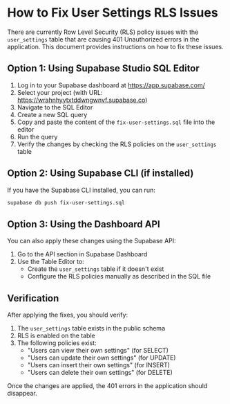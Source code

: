 # How to Fix User Settings RLS Issues

There are currently Row Level Security (RLS) policy issues with the `user_settings` table that are causing 401 Unauthorized errors in the application. This document provides instructions on how to fix these issues.

## Option 1: Using Supabase Studio SQL Editor

1. Log in to your Supabase dashboard at https://app.supabase.com/
2. Select your project (with URL: https://wrahnhyytxtddwngwnvf.supabase.co)
3. Navigate to the SQL Editor
4. Create a new SQL query
5. Copy and paste the content of the `fix-user-settings.sql` file into the editor
6. Run the query
7. Verify the changes by checking the RLS policies on the `user_settings` table

## Option 2: Using Supabase CLI (if installed)

If you have the Supabase CLI installed, you can run:

```bash
supabase db push fix-user-settings.sql
```

## Option 3: Using the Dashboard API

You can also apply these changes using the Supabase API:

1. Go to the API section in Supabase Dashboard
2. Use the Table Editor to:
   - Create the `user_settings` table if it doesn't exist
   - Configure the RLS policies manually as described in the SQL file

## Verification

After applying the fixes, you should verify:

1. The `user_settings` table exists in the public schema
2. RLS is enabled on the table
3. The following policies exist:
   - "Users can view their own settings" (for SELECT)
   - "Users can update their own settings" (for UPDATE)
   - "Users can insert their own settings" (for INSERT)
   - "Users can delete their own settings" (for DELETE)

Once the changes are applied, the 401 errors in the application should disappear.
